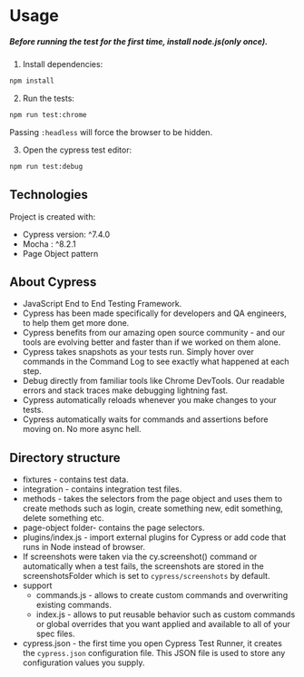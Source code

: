 # Usage

##### Before running the test for the first time, install node.js(only once).
1. Install dependencies:
```bash
npm install 
```

2. Run the tests:
```bash
npm run test:chrome
```

Passing `:headless` will force the browser to be hidden.

3. Open the cypress test editor:
```bash
npm run test:debug
```

## Technologies
Project is created with:
* Cypress version: ^7.4.0
* Mocha : ^8.2.1
* Page Object pattern

## About Cypress
- JavaScript End to End Testing Framework.
- Cypress has been made specifically for developers and QA engineers, to help them get more done.
- Cypress benefits from our amazing open source community - and our tools are evolving better and faster than if we worked on them alone.
- Cypress takes snapshots as your tests run. Simply hover over commands in the Command Log to see exactly what happened at each step.
- Debug directly from familiar tools like Chrome DevTools. Our readable errors and stack traces make debugging lightning fast.
- Cypress automatically reloads whenever you make changes to your tests.
- Cypress automatically waits for commands and assertions before moving on. No more async hell.

## Directory structure  
* fixtures - contains test data.
* integration -  contains integration test files.
* methods - takes the selectors from the page object and uses them to create methods such as login, create something new, edit something, delete something etc.
* page-object folder- contains the page selectors.
* plugins/index.js - import external plugins for Cypress or add code that runs in Node instead of browser.
* If screenshots were taken via the cy.screenshot() command or automatically when a test fails, the screenshots are stored in the screenshotsFolder which is set to `cypress/screenshots` by default.
* support
    - commands.js - allows to create custom commands and overwriting existing commands. 
    - index.js - allows to put reusable behavior such as custom commands or global overrides that you want applied and available to all of your spec files.
* cypress.json - the first time you open Cypress Test Runner, it creates the `cypress.json` configuration file. This JSON file is used to store any configuration values you supply.